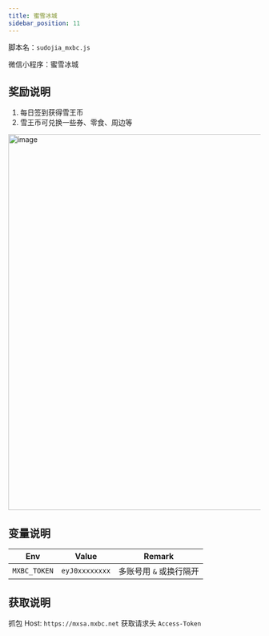 ```yaml
---
title: 蜜雪冰城
sidebar_position: 11
---
```


脚本名：`sudojia_mxbc.js`

微信小程序：蜜雪冰城

## 奖励说明

1. 每日签到获得雪王币
1. 雪王币可兑换一些券、零食、周边等

<img src="https://pic.rmb.bdstatic.com/bjh/240727/11217772793755ff03602618e759764c6451.png" alt="image" height="750"/>

## 变量说明

|     Env      |     Value      |         Remark          |
| :----------: | :------------: | :---------------------: |
| `MXBC_TOKEN` | `eyJ0xxxxxxxx` | 多账号用 `&` 或换行隔开 |

## 获取说明

抓包 Host: `https://mxsa.mxbc.net` 获取请求头 `Access-Token`